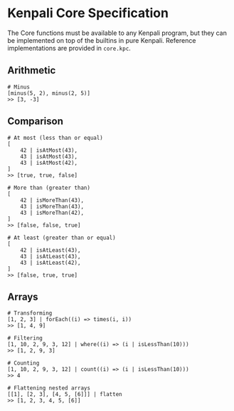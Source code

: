 # Kenpali Core Specification

The Core functions must be available to any Kenpali program, but they can be implemented on top of the builtins in pure Kenpali. Reference implementations are provided in `core.kpc`.

## Arithmetic

```
# Minus
[minus(5, 2), minus(2, 5)]
>> [3, -3]
```

## Comparison

```
# At most (less than or equal)
[
    42 | isAtMost(43),
    43 | isAtMost(43),
    43 | isAtMost(42),
]
>> [true, true, false]
```

```
# More than (greater than)
[
    42 | isMoreThan(43),
    43 | isMoreThan(43),
    43 | isMoreThan(42),
]
>> [false, false, true]
```

```
# At least (greater than or equal)
[
    42 | isAtLeast(43),
    43 | isAtLeast(43),
    43 | isAtLeast(42),
]
>> [false, true, true]
```

## Arrays

```
# Transforming
[1, 2, 3] | forEach((i) => times(i, i))
>> [1, 4, 9]
```

```
# Filtering
[1, 10, 2, 9, 3, 12] | where((i) => (i | isLessThan(10)))
>> [1, 2, 9, 3]
```

```
# Counting
[1, 10, 2, 9, 3, 12] | count((i) => (i | isLessThan(10)))
>> 4
```

```
# Flattening nested arrays
[[1], [2, 3], [4, 5, [6]]] | flatten
>> [1, 2, 3, 4, 5, [6]]
```
